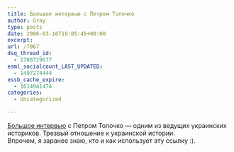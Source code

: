 ```yaml
---
title: Большое интервью с Петром Толочко
author: Gray
type: posts
date: 2006-03-16T19:05:45+00:00
excerpt:
url: /7067
dsq_thread_id:
  - 1708729677
esml_socialcount_LAST_UPDATED:
  - 1497274444
essb_cache_expire:
  - 1614941474
categories:
  - Uncategorized

---
```








<a href="http://www.bulvar.com.ua/arch/2006/10/440c7c37cb56a/" target="_blank">Большое интервью</a> с Петром Толочко &#8212; одним из ведущих украинских историков. Трезвый отношение к украинской истории.  
Впрочем, я заранее знаю, кто и как использует эту ссылку :).